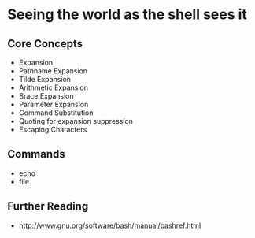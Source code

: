 # Seeing the world as the shell sees it

## Core Concepts

- Expansion
- Pathname Expansion
- Tilde Expansion
- Arithmetic Expansion
- Brace Expansion
- Parameter Expansion
- Command Substitution
- Quoting for expansion suppression
- Escaping Characters

## Commands

- echo
- file

## Further Reading

- http://www.gnu.org/software/bash/manual/bashref.html